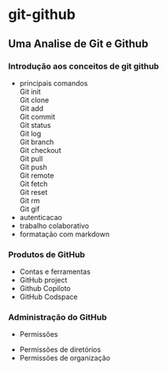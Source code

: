 # git-github

## Uma Analise de Git e Github

### Introdução aos conceitos de git github
* principais comandos\
Git init\
Git clone\
Git add\
Git commit\
Git status\
Git log\
Git branch\
Git checkout\
Git pull\
Git push\
Git remote\
Git fetch\
Git reset\
Git rm\
Git gif
* autenticacao
* trabalho colaborativo
* formatação com markdown

### Produtos de GitHub
* Contas e ferramentas 
* GitHub project
* Github Copiloto
* GitHub Codspace

### Administração do GitHub
* Permissões 
- Permissões de diretórios 
- Permissões de organização 



